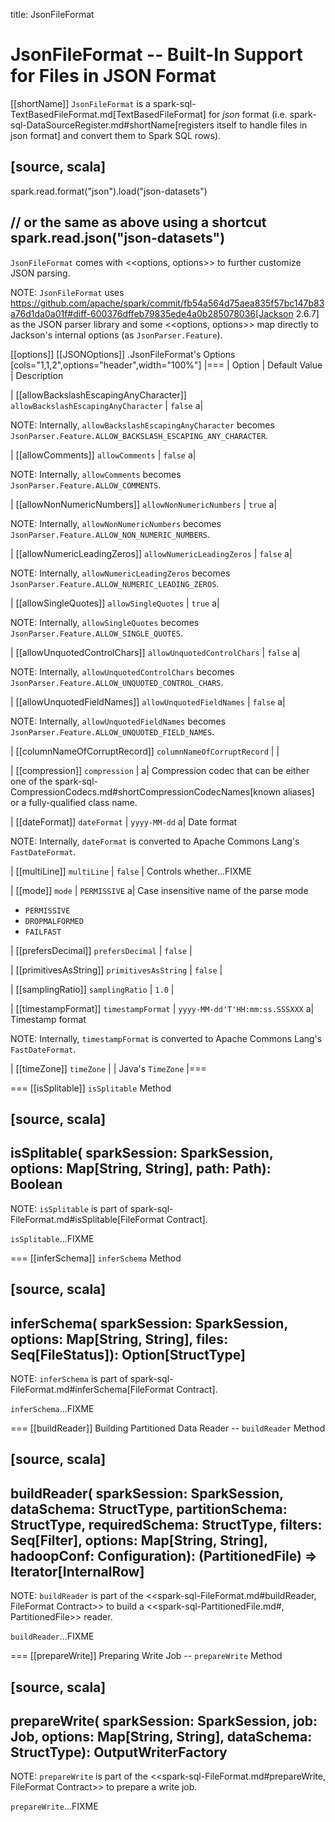 title: JsonFileFormat

# JsonFileFormat -- Built-In Support for Files in JSON Format

[[shortName]]
`JsonFileFormat` is a spark-sql-TextBasedFileFormat.md[TextBasedFileFormat] for *json* format (i.e. spark-sql-DataSourceRegister.md#shortName[registers itself to handle files in json format] and convert them to Spark SQL rows).

[source, scala]
----
spark.read.format("json").load("json-datasets")

// or the same as above using a shortcut
spark.read.json("json-datasets")
----

`JsonFileFormat` comes with <<options, options>> to further customize JSON parsing.

NOTE: `JsonFileFormat` uses https://github.com/apache/spark/commit/fb54a564d75aea835f57bc147b83a76d1da0a01f#diff-600376dffeb79835ede4a0b285078036[Jackson 2.6.7] as the JSON parser library and some <<options, options>> map directly to Jackson's internal options (as `JsonParser.Feature`).

[[options]]
[[JSONOptions]]
.JsonFileFormat's Options
[cols="1,1,2",options="header",width="100%"]
|===
| Option
| Default Value
| Description

| [[allowBackslashEscapingAnyCharacter]] `allowBackslashEscapingAnyCharacter`
| `false`
a|

NOTE: Internally, `allowBackslashEscapingAnyCharacter` becomes `JsonParser.Feature.ALLOW_BACKSLASH_ESCAPING_ANY_CHARACTER`.

| [[allowComments]] `allowComments`
| `false`
a|

NOTE: Internally, `allowComments` becomes `JsonParser.Feature.ALLOW_COMMENTS`.

| [[allowNonNumericNumbers]] `allowNonNumericNumbers`
| `true`
a|

NOTE: Internally, `allowNonNumericNumbers` becomes `JsonParser.Feature.ALLOW_NON_NUMERIC_NUMBERS`.

| [[allowNumericLeadingZeros]] `allowNumericLeadingZeros`
| `false`
a|

NOTE: Internally, `allowNumericLeadingZeros` becomes `JsonParser.Feature.ALLOW_NUMERIC_LEADING_ZEROS`.

| [[allowSingleQuotes]] `allowSingleQuotes`
| `true`
a|

NOTE: Internally, `allowSingleQuotes` becomes `JsonParser.Feature.ALLOW_SINGLE_QUOTES`.

| [[allowUnquotedControlChars]] `allowUnquotedControlChars`
| `false`
a|

NOTE: Internally, `allowUnquotedControlChars` becomes `JsonParser.Feature.ALLOW_UNQUOTED_CONTROL_CHARS`.

| [[allowUnquotedFieldNames]] `allowUnquotedFieldNames`
| `false`
a|

NOTE: Internally, `allowUnquotedFieldNames` becomes `JsonParser.Feature.ALLOW_UNQUOTED_FIELD_NAMES`.

| [[columnNameOfCorruptRecord]] `columnNameOfCorruptRecord`
|
|

| [[compression]] `compression`
|
a| Compression codec that can be either one of the spark-sql-CompressionCodecs.md#shortCompressionCodecNames[known aliases] or a fully-qualified class name.

| [[dateFormat]] `dateFormat`
| `yyyy-MM-dd`
a| Date format

NOTE: Internally, `dateFormat` is converted to Apache Commons Lang's `FastDateFormat`.

| [[multiLine]] `multiLine`
| `false`
| Controls whether...FIXME

| [[mode]] `mode`
| `PERMISSIVE`
a| Case insensitive name of the parse mode

* `PERMISSIVE`
* `DROPMALFORMED`
* `FAILFAST`

| [[prefersDecimal]] `prefersDecimal`
| `false`
|

| [[primitivesAsString]] `primitivesAsString`
| `false`
|

| [[samplingRatio]] `samplingRatio`
| `1.0`
|

| [[timestampFormat]] `timestampFormat`
| `yyyy-MM-dd'T'HH:mm:ss.SSSXXX`
a| Timestamp format

NOTE: Internally, `timestampFormat` is converted to Apache Commons Lang's `FastDateFormat`.

| [[timeZone]] `timeZone`
|
| Java's `TimeZone`
|===

=== [[isSplitable]] `isSplitable` Method

[source, scala]
----
isSplitable(
  sparkSession: SparkSession,
  options: Map[String, String],
  path: Path): Boolean
----

NOTE: `isSplitable` is part of spark-sql-FileFormat.md#isSplitable[FileFormat Contract].

`isSplitable`...FIXME

=== [[inferSchema]] `inferSchema` Method

[source, scala]
----
inferSchema(
  sparkSession: SparkSession,
  options: Map[String, String],
  files: Seq[FileStatus]): Option[StructType]
----

NOTE: `inferSchema` is part of spark-sql-FileFormat.md#inferSchema[FileFormat Contract].

`inferSchema`...FIXME

=== [[buildReader]] Building Partitioned Data Reader -- `buildReader` Method

[source, scala]
----
buildReader(
  sparkSession: SparkSession,
  dataSchema: StructType,
  partitionSchema: StructType,
  requiredSchema: StructType,
  filters: Seq[Filter],
  options: Map[String, String],
  hadoopConf: Configuration): (PartitionedFile) => Iterator[InternalRow]
----

NOTE: `buildReader` is part of the <<spark-sql-FileFormat.md#buildReader, FileFormat Contract>> to build a <<spark-sql-PartitionedFile.md#, PartitionedFile>> reader.

`buildReader`...FIXME

=== [[prepareWrite]] Preparing Write Job -- `prepareWrite` Method

[source, scala]
----
prepareWrite(
  sparkSession: SparkSession,
  job: Job,
  options: Map[String, String],
  dataSchema: StructType): OutputWriterFactory
----

NOTE: `prepareWrite` is part of the <<spark-sql-FileFormat.md#prepareWrite, FileFormat Contract>> to prepare a write job.

`prepareWrite`...FIXME
